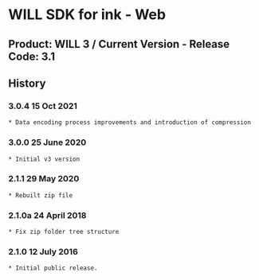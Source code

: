 # WILL SDK for ink - Web

## Product: WILL 3 / Current Version - Release Code: 3.1

## History

### 3.0.4   15 Oct 2021
    * Data encoding process improvements and introduction of compression
  
### 3.0.0   25 June 2020
    * Initial v3 version

### 2.1.1   29 May 2020
    * Rebuilt zip file

### 2.1.0a  24 April 2018
    * Fix zip folder tree structure

### 2.1.0   12 July 2016
    * Initial public release.
  
